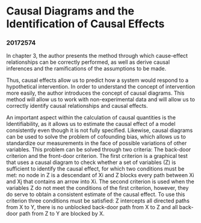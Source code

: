 # Causal Diagrams and the Identification of Causal Effects


### 20172574

In chapter 3, the author presents the method through which cause-effect relationships can be correctly performed, as well as derive causal inferences and the ramifications of the assumptions to be made.

Thus, causal effects allow us to predict how a system would respond to a hypothetical intervention. In order to understand the concept of intervention more easily, the author introduces the concept of causal diagrams. This method will allow us to work with non-experimental data and will allow us to correctly identify causal relationships and causal effects.

An important aspect within the calculation of causal quantities is the Identifiability, as it allows us to estimate the causal effect of a model consistently even though it is not fully specified.
Likewise, causal diagrams can be used to solve the problem of cofounding bias, which allows us to standardize our measurements in the face of possible variations of other variables. This problem can be solved through two criteria: The back-door criterion and the front-door criterion. The first criterion is a graphical test that uses a causal diagram to check whether a set of variables (Z) is sufficient to identify the causal effect, for which two conditions must be met: no node in Z is a descendant of Xi and Z blocks every path between Xi and Xj that contains an arrow into Xi. The second criterion is used when the variables Z do not meet the conditions of the first criterion, however, they do serve to obtain a consistent estimate of the causal effect. To use this criterion three conditions must be satisfied: Z intercepts all directed paths from X to Y, there is no unblocked back-door path from X to Z and all back-door path from Z to Y are blocked by X.

